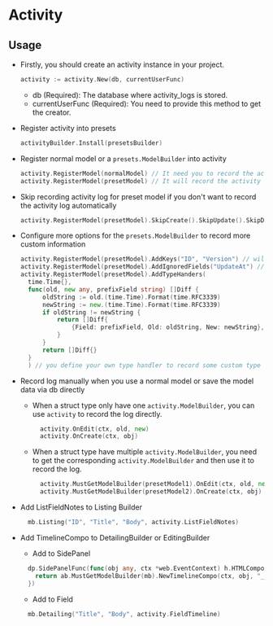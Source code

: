 # Activity

## Usage

- Firstly, you should create an activity instance in your project.

  ```go
  activity := activity.New(db, currentUserFunc)
  ```

  - db (Required): The database where activity_logs is stored.
  - currentUserFunc (Required): You need to provide this method to get the creator.

- Register activity into presets

  ```go
  activityBuilder.Install(presetsBuilder)
  ```

- Register normal model or a `presets.ModelBuilder` into activity

  ```go
  activity.RegisterModel(normalModel) // It need you to record the activity log manually
  activity.RegisterModel(presetModel) // It will record the activity log automatically when you create, update or delete the model data via preset admin
  ```

- Skip recording activity log for preset model if you don't want to record the activity log automatically

  ```go
  activity.RegisterModel(presetModel).SkipCreate().SkipUpdate().SkipDelete()
  ```

- Configure more options for the `presets.ModelBuilder` to record more custom information

  ```go
  activity.RegisterModel(presetModel).AddKeys("ID", "Version") // will record value of the ID and Version field as the keyword of a model table
  activity.RegisterModel(presetModel).AddIgnoredFields("UpdateAt") // will ignore the UpdateAt field when recording activity log for update operation
  activity.RegisterModel(presetModel).AddTypeHanders(
    time.Time{},
    func(old, new any, prefixField string) []Diff {
  		oldString := old.(time.Time).Format(time.RFC3339)
  		newString := new.(time.Time).Format(time.RFC3339)
  		if oldString != newString {
  			return []Diff{
  				{Field: prefixField, Old: oldString, New: newString},
  			}
  		}
  		return []Diff{}
    }
    ) // you define your own type handler to record some custom type for update operation
  ```

- Record log manually when you use a normal model or save the model data via db directly

  - When a struct type only have one `activity.ModelBuilder`, you can use `activity` to record the log directly.

    ```go
      activity.OnEdit(ctx, old, new)
      activity.OnCreate(ctx, obj)
    ```

  - When a struct type have multiple `activity.ModelBuilder`, you need to get the corresponding `activity.ModelBuilder` and then use it to record the log.

    ```go
      activity.MustGetModelBuilder(presetModel1).OnEdit(ctx, old, new)
      activity.MustGetModelBuilder(presetModel2).OnCreate(ctx, obj)
    ```

- Add ListFieldNotes to Listing Builder

  ```go
    mb.Listing("ID", "Title", "Body", activity.ListFieldNotes)
  ```

- Add TimelineCompo to DetailingBuilder or EditingBuilder

  - Add to SidePanel

  ```go
    dp.SidePanelFunc(func(obj any, ctx *web.EventContext) h.HTMLComponent {
      return ab.MustGetModelBuilder(mb).NewTimelineCompo(ctx, obj, "_side")
    })
  ```

  - Add to Field

  ```go
    mb.Detailing("Title", "Body", activity.FieldTimeline)
  ```
